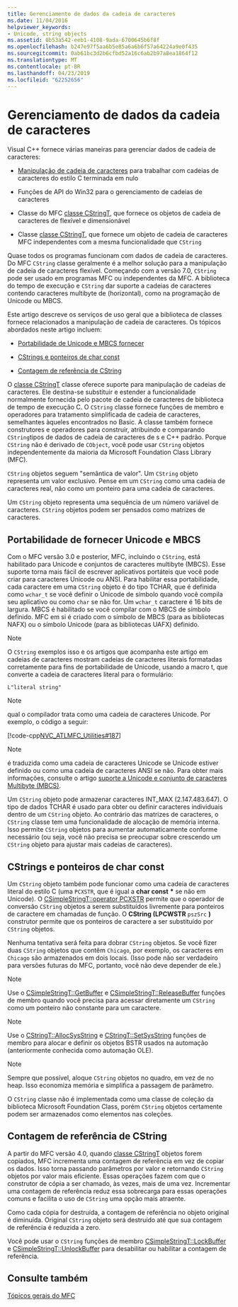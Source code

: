 ```yaml
---
title: Gerenciamento de dados da cadeia de caracteres
ms.date: 11/04/2016
helpviewer_keywords:
- Unicode, string objects
ms.assetid: 0b53a542-eeb1-4108-9ada-6700645b6f8f
ms.openlocfilehash: b247e97f5aa6b5e85a6a6b6f57a64224a9e0f435
ms.sourcegitcommit: 0ab61bc3d2b6cfbd52a16c6ab2b97a8ea1864f12
ms.translationtype: MT
ms.contentlocale: pt-BR
ms.lasthandoff: 04/23/2019
ms.locfileid: "62252656"
---
```

# <a name="string-data-management"></a>Gerenciamento de dados da cadeia de caracteres

Visual C++ fornece várias maneiras para gerenciar dados de cadeia de caracteres:

- [Manipulação de cadeia de caracteres](../c-runtime-library/string-manipulation-crt.md) para trabalhar com cadeias de caracteres do estilo C terminada em nulo

- Funções de API do Win32 para o gerenciamento de cadeias de caracteres

- Classe do MFC [classe CStringT](../atl-mfc-shared/reference/cstringt-class.md), que fornece os objetos de cadeia de caracteres de flexível e dimensionável

- Classe [classe CStringT](../atl-mfc-shared/reference/cstringt-class.md), que fornece um objeto de cadeia de caracteres MFC independentes com a mesma funcionalidade que `CString`

Quase todos os programas funcionam com dados de cadeia de caracteres. Do MFC `CString` classe geralmente é a melhor solução para a manipulação de cadeia de caracteres flexível. Começando com a versão 7.0, `CString` pode ser usado em programas MFC ou independentes da MFC. A biblioteca do tempo de execução e `CString` dar suporte a cadeias de caracteres contendo caracteres multibyte de (horizontal), como na programação de Unicode ou MBCS.

Este artigo descreve os serviços de uso geral que a biblioteca de classes fornece relacionados a manipulação de cadeia de caracteres. Os tópicos abordados neste artigo incluem:

- [Portabilidade de Unicode e MBCS fornecer](#_core_unicode_and_mbcs_provide_portability)

- [CStrings e ponteiros de char const](#_core_cstrings_and_const_char_pointers)

- [Contagem de referência de CString](#_core_cstring_reference_counting)

O [classe CStringT](../atl-mfc-shared/reference/cstringt-class.md) classe oferece suporte para manipulação de cadeias de caracteres. Ele destina-se substituir e estender a funcionalidade normalmente fornecida pelo pacote de cadeia de caracteres de biblioteca de tempo de execução C. O `CString` classe fornece funções de membro e operadores para tratamento simplificada de cadeia de caracteres, semelhantes àqueles encontrados no Basic. A classe também fornece construtores e operadores para construir, atribuindo e comparando `CString`tipos de dados de cadeia de caracteres de s e C++ padrão. Porque `CString` não é derivado de `CObject`, você pode usar `CString` objetos independentemente da maioria da Microsoft Foundation Class Library (MFC).

`CString` objetos seguem "semântica de valor". Um `CString` objeto representa um valor exclusivo. Pense em um `CString` como uma cadeia de caracteres real, não como um ponteiro para uma cadeia de caracteres.

Um `CString` objeto representa uma sequência de um número variável de caracteres. `CString` objetos podem ser pensados como matrizes de caracteres.

##  <a name="_core_unicode_and_mbcs_provide_portability"></a> Portabilidade de fornecer Unicode e MBCS

Com o MFC versão 3.0 e posterior, MFC, incluindo o `CString`, está habilitado para Unicode e conjuntos de caracteres multibyte (MBCS). Esse suporte torna mais fácil de escrever aplicativos portáteis que você pode criar para caracteres Unicode ou ANSI. Para habilitar essa portabilidade, cada caractere em uma `CString` objeto é do tipo TCHAR, que é definida como `wchar_t` se você definir o Unicode de símbolo quando você compila seu aplicativo ou como `char` se não for. Um `wchar_t` caractere é 16 bits de largura. MBCS é habilitado se você compilar com o MBCS de símbolo definido. MFC em si é criado com o símbolo de MBCS (para as bibliotecas NAFX) ou o símbolo Unicode (para as bibliotecas UAFX) definido.

> [!NOTE]
>  O `CString` exemplos isso e os artigos que acompanha este artigo em cadeias de caracteres mostram cadeias de caracteres literais formatadas corretamente para fins de portabilidade de Unicode, usando a macro t, que converte a cadeia de caracteres literal para o formulário:

`L"literal string"`

> [!NOTE]
>  qual o compilador trata como uma cadeia de caracteres Unicode. Por exemplo, o código a seguir:

[!code-cpp[NVC_ATLMFC_Utilities#187](../atl-mfc-shared/codesnippet/cpp/string-data-management_1.cpp)]

> [!NOTE]
>  é traduzida como uma cadeia de caracteres Unicode se Unicode estiver definido ou como uma cadeia de caracteres ANSI se não. Para obter mais informações, consulte o artigo [suporte a Unicode e conjunto de caracteres Multibyte (MBCS)](../atl-mfc-shared/unicode-and-multibyte-character-set-mbcs-support.md).

Um `CString` objeto pode armazenar caracteres INT_MAX (2.147.483.647). O tipo de dados TCHAR é usado para obter ou definir caracteres individuais dentro de um `CString` objeto. Ao contrário das matrizes de caracteres, o `CString` classe tem uma funcionalidade de alocação de memória interna. Isso permite `CString` objetos para aumentar automaticamente conforme necessário (ou seja, você não precisa se preocupar sobre crescendo um `CString` objeto para ajustar mais cadeias de caracteres).

##  <a name="_core_cstrings_and_const_char_pointers"></a> CStrings e ponteiros de char const

Um `CString` objeto também pode funcionar como uma cadeia de caracteres literal do estilo C (uma `PCXSTR`, que é igual a **char const** <strong>\*</strong> se não em Unicode). O [CSimpleStringT::operator PCXSTR](../atl-mfc-shared/reference/csimplestringt-class.md#operator_pcxstr) permite que o operador de conversão `CString` objetos a serem substituídos livremente para ponteiros de caractere em chamadas de função. O **CString (LPCWSTR** `pszSrc` **)** construtor permite que os ponteiros de caractere a ser substituído por `CString` objetos.

Nenhuma tentativa será feita para dobrar `CString` objetos. Se você fizer duas `CString` objetos que contêm `Chicago`, por exemplo, os caracteres em `Chicago` são armazenados em dois locais. (Isso pode não ser verdadeiro para versões futuras do MFC, portanto, você não deve depender de ele.)

> [!NOTE]
>  Use o [CSimpleStringT::GetBuffer](../atl-mfc-shared/reference/csimplestringt-class.md#getbuffer) e [CSimpleStringT::ReleaseBuffer](../atl-mfc-shared/reference/csimplestringt-class.md#releasebuffer) funções de membro quando você precisa para acessar diretamente um `CString` como um ponteiro não constante para um caractere.

> [!NOTE]
>  Use o [CStringT::AllocSysString](../atl-mfc-shared/reference/cstringt-class.md#allocsysstring) e [CStringT::SetSysString](../atl-mfc-shared/reference/cstringt-class.md#setsysstring) funções de membro para alocar e definir os objetos BSTR usados na automação (anteriormente conhecida como automação OLE).

> [!NOTE]
>  Sempre que possível, aloque `CString` objetos no quadro, em vez de no heap. Isso economiza memória e simplifica a passagem de parâmetro.

O `CString` classe não é implementada como uma classe de coleção da biblioteca Microsoft Foundation Class, porém `CString` objetos certamente podem ser armazenados como elementos nas coleções.

##  <a name="_core_cstring_reference_counting"></a> Contagem de referência de CString

A partir do MFC versão 4.0, quando [classe CStringT](../atl-mfc-shared/reference/cstringt-class.md) objetos forem copiados, MFC incrementa uma contagem de referência em vez de copiar os dados. Isso torna passando parâmetros por valor e retornando `CString` objetos por valor mais eficiente. Essas operações fazem com que o construtor de cópia a ser chamado, às vezes, mais de uma vez. Incrementar uma contagem de referência reduz essa sobrecarga para essas operações comuns e facilita o uso de `CString` uma opção mais atraente.

Como cada cópia for destruída, a contagem de referência no objeto original é diminuída. Original `CString` objeto será destruído até que sua contagem de referência é reduzida a zero.

Você pode usar o `CString` funções de membro [CSimpleStringT::LockBuffer](../atl-mfc-shared/reference/csimplestringt-class.md#lockbuffer) e [CSimpleStringT::UnlockBuffer](../atl-mfc-shared/reference/csimplestringt-class.md#unlockbuffer) para desabilitar ou habilitar a contagem de referência.

## <a name="see-also"></a>Consulte também

[Tópicos gerais do MFC](../mfc/general-mfc-topics.md)
